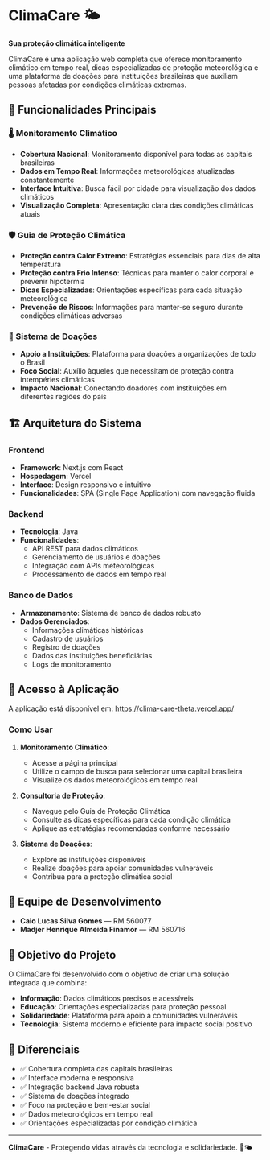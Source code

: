 # ClimaCare 🌤️

**Sua proteção climática inteligente**

ClimaCare é uma aplicação web completa que oferece monitoramento climático em tempo real, dicas especializadas de proteção meteorológica e uma plataforma de doações para instituições brasileiras que auxiliam pessoas afetadas por condições climáticas extremas.

## 🎯 Funcionalidades Principais

### 🌡️ Monitoramento Climático
- **Cobertura Nacional**: Monitoramento disponível para todas as capitais brasileiras
- **Dados em Tempo Real**: Informações meteorológicas atualizadas constantemente
- **Interface Intuitiva**: Busca fácil por cidade para visualização dos dados climáticos
- **Visualização Completa**: Apresentação clara das condições climáticas atuais

### 🛡️ Guia de Proteção Climática
- **Proteção contra Calor Extremo**: Estratégias essenciais para dias de alta temperatura
- **Proteção contra Frio Intenso**: Técnicas para manter o calor corporal e prevenir hipotermia
- **Dicas Especializadas**: Orientações específicas para cada situação meteorológica
- **Prevenção de Riscos**: Informações para manter-se seguro durante condições climáticas adversas

### 💝 Sistema de Doações
- **Apoio a Instituições**: Plataforma para doações a organizações de todo o Brasil
- **Foco Social**: Auxílio àqueles que necessitam de proteção contra intempéries climáticas
- **Impacto Nacional**: Conectando doadores com instituições em diferentes regiões do país

## 🏗️ Arquitetura do Sistema

### Frontend
- **Framework**: Next.js com React
- **Hospedagem**: Vercel
- **Interface**: Design responsivo e intuitivo
- **Funcionalidades**: SPA (Single Page Application) com navegação fluida

### Backend
- **Tecnologia**: Java
- **Funcionalidades**: 
  - API REST para dados climáticos
  - Gerenciamento de usuários e doações
  - Integração com APIs meteorológicas
  - Processamento de dados em tempo real

### Banco de Dados
- **Armazenamento**: Sistema de banco de dados robusto
- **Dados Gerenciados**:
  - Informações climáticas históricas
  - Cadastro de usuários
  - Registro de doações
  - Dados das instituições beneficiárias
  - Logs de monitoramento

## 🚀 Acesso à Aplicação

A aplicação está disponível em: https://clima-care-theta.vercel.app/

### Como Usar

1. **Monitoramento Climático**:
   - Acesse a página principal
   - Utilize o campo de busca para selecionar uma capital brasileira
   - Visualize os dados meteorológicos em tempo real

2. **Consultoria de Proteção**:
   - Navegue pelo Guia de Proteção Climática
   - Consulte as dicas específicas para cada condição climática
   - Aplique as estratégias recomendadas conforme necessário

3. **Sistema de Doações**:
   - Explore as instituições disponíveis
   - Realize doações para apoiar comunidades vulneráveis
   - Contribua para a proteção climática social

## 👥 Equipe de Desenvolvimento

- **Caio Lucas Silva Gomes** — RM 560077
- **Madjer Henrique Almeida Finamor** — RM 560716

## 🎯 Objetivo do Projeto

O ClimaCare foi desenvolvido com o objetivo de criar uma solução integrada que combina:

- **Informação**: Dados climáticos precisos e acessíveis
- **Educação**: Orientações especializadas para proteção pessoal
- **Solidariedade**: Plataforma para apoio a comunidades vulneráveis
- **Tecnologia**: Sistema moderno e eficiente para impacto social positivo

## 🌟 Diferenciais

- ✅ Cobertura completa das capitais brasileiras
- ✅ Interface moderna e responsiva
- ✅ Integração backend Java robusta
- ✅ Sistema de doações integrado
- ✅ Foco na proteção e bem-estar social
- ✅ Dados meteorológicos em tempo real
- ✅ Orientações especializadas por condição climática

---

**ClimaCare** - Protegendo vidas através da tecnologia e solidariedade. 🤝🌤️
